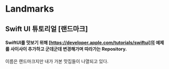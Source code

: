 # Landmarks

## Swift UI 튜토리얼 [랜드마크]

#### SwiftUI를 맛보기 위해 [https://developer.apple.com/tutorials/swiftui]의 예제를 사이사이 추가하고 군데군데 변경해가며 따라가는 Repository.

이름은 랜드마크지만 내가 가본 맛집들이 나열되고 있다.
